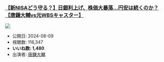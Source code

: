 ### [【新NISAどう守る？】日銀利上げ、株価大暴落…円安は続くのか？【唐鎌大輔vs元WBSキャスター】](https://www.youtube.com/watch?v=y729kavIyK4)
[![](https://img.youtube.com/vi/y729kavIyK4/sddefault.jpg)](https://www.youtube.com/watch?v=y729kavIyK4)
-   公開日: 2024-08-09
-   視聴数: 116,347
-   **いいね数: 1,480**
-   出演者: [唐鎌大輔](/rehacq_fan/people/唐鎌大輔 "wikilink")
